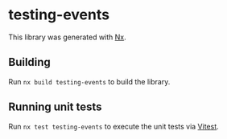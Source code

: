 # testing-events

This library was generated with [Nx](https://nx.dev).

## Building

Run `nx build testing-events` to build the library.

## Running unit tests

Run `nx test testing-events` to execute the unit tests via [Vitest](https://vitest.dev/).
